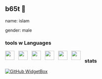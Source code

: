 ## b65t 🍉

name: islam

gender: male

### tools w Languages
 <img align="left" height="30px" width="30px" style="padding-right:10px" src="https://cdn.jsdelivr.net/gh/devicons/devicon@latest/icons/linux/linux-original.svg" />
 <img align="left" height="30px" width="30px" style="padding-right:10px" src="https://cdn.jsdelivr.net/gh/devicons/devicon@latest/icons/archlinux/archlinux-original.svg" />
 <img align="left" height="30px" width="30px" style="padding-right:10px" src="https://cdn.jsdelivr.net/gh/devicons/devicon@latest/icons/github/github-original.svg" /> 
 <img align="left" height="30px" width="30px" style="padding-right:10px" src="https://cdn.jsdelivr.net/gh/devicons/devicon@latest/icons/html5/html5-original.svg" />
 <img align="left" height="30px" width="30px" style="padding-right:10px" src="https://cdn.jsdelivr.net/gh/devicons/devicon@latest/icons/css3/css3-original.svg" />
 <img align="left" height="30px" width="30px" style="padding-right:10px" src="https://cdn.jsdelivr.net/gh/devicons/devicon@latest/icons/bash/bash-original.svg" />

#

### stats 
[![GitHub WidgetBox](https://github-widgetbox.vercel.app/api/profile?username=b65t&data=followers,repositories,stars,commits&theme=darkmode)](https://github.com/Jurredr/github-widgetbox)

